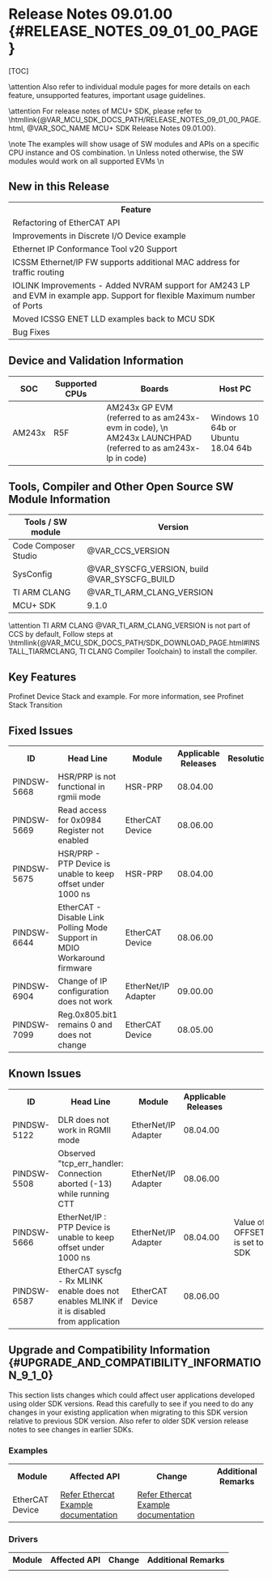 # Release Notes 09.01.00 {#RELEASE_NOTES_09_01_00_PAGE}

[TOC]

\attention Also refer to individual module pages for more details on each feature, unsupported features, important usage guidelines.

\attention For release notes of MCU+ SDK, please refer to \htmllink{@VAR_MCU_SDK_DOCS_PATH/RELEASE_NOTES_09_01_00_PAGE.html, @VAR_SOC_NAME MCU+ SDK Release Notes 09.01.00}.

\note The examples will show usage of SW modules and APIs on a specific CPU instance and OS combination. \n
      Unless noted otherwise, the SW modules would work on all supported EVMs \n

## New in this Release

<table>
<tr>
    <th> Feature
</tr>
<tr>
    <td> Refactoring of EtherCAT API
</tr>
<tr>
    <td> Improvements in Discrete I/O Device example 
</tr>
<tr>
    <td> Ethernet IP Conformance Tool v20 Support
</tr>
<tr>
    <td> ICSSM Ethernet/IP FW supports additional MAC address for traffic routing
</tr>
<tr>
    <td> IOLINK Improvements - Added NVRAM support for AM243 LP and EVM in example app. Support for flexible Maximum number of Ports
</tr>
<tr>
    <td> Moved ICSSG ENET LLD examples back to MCU SDK
</tr>
<tr>
    <td> Bug Fixes
</tr>
</table>

## Device and Validation Information

SOC    | Supported CPUs  | Boards                                                                                                      | Host PC
-------|-----------------|-------------------------------------------------------------------------------------------------------------|-----------------------------------
AM243x | R5F             | AM243x GP EVM (referred to as am243x-evm in code), \n AM243x LAUNCHPAD (referred to as am243x-lp in code)   | Windows 10 64b or Ubuntu 18.04 64b

## Tools, Compiler and Other Open Source SW Module Information

Tools / SW module       | Version
------------------------|-----------------------
Code Composer Studio    | @VAR_CCS_VERSION
SysConfig               | @VAR_SYSCFG_VERSION, build @VAR_SYSCFG_BUILD
TI ARM CLANG            | @VAR_TI_ARM_CLANG_VERSION
MCU+ SDK                |  9.1.0

\attention TI ARM CLANG @VAR_TI_ARM_CLANG_VERSION is not part of CCS by default, Follow steps at \htmllink{@VAR_MCU_SDK_DOCS_PATH/SDK_DOWNLOAD_PAGE.html#INSTALL_TIARMCLANG, TI CLANG Compiler Toolchain} to install the compiler.

## Key Features

<!-- ### Features not supported in release -->
Profinet Device Stack and example. For more information, see Profinet Stack Transition

## Fixed Issues

<table>
<tr>
    <th> ID
    <th> Head Line
    <th> Module
    <th> Applicable Releases
    <th> Resolution/Comments
</tr>
<tr>
    <td> PINDSW-5668
    <td> HSR/PRP is not functional in rgmii mode
    <td> HSR-PRP
    <td> 08.04.00
    <td> 
</tr>
<tr>
    <td> PINDSW-5669
    <td> Read access for 0x0984 Register not enabled
    <td> EtherCAT Device
    <td> 08.06.00
    <td> 
</tr>
<tr>
    <td> PINDSW-5675
    <td> HSR/PRP - PTP Device is unable to keep offset under 1000 ns
    <td> HSR-PRP
    <td> 08.04.00
    <td> 
</tr>
<tr>
    <td> PINDSW-6644
    <td> EtherCAT - Disable Link Polling Mode Support in MDIO Workaround firmware
    <td> EtherCAT Device
    <td> 08.06.00
    <td> 
</tr>
<tr>
    <td> PINDSW-6904
    <td> Change of IP configuration does not work
    <td> EtherNet/IP Adapter
    <td> 09.00.00
    <td> 
</tr>
<tr>
    <td> PINDSW-7099
    <td> Reg.0x805.bit1 remains 0 and does not change
    <td> EtherCAT Device
    <td> 08.05.00
    <td> 
</tr>
</table>

## Known Issues

<table>
<tr>
    <th> ID
    <th> Head Line
    <th> Module
    <th> Applicable Releases
    <th> Workaround
</tr>
<tr>
    <td> PINDSW-5122
    <td> DLR does not work in RGMII mode
    <td> EtherNet/IP Adapter
    <td> 08.04.00
    <td> 
</tr>
<tr>
    <td> PINDSW-5508
    <td> Observed "tcp_err_handler: Connection aborted (-13) while running CTT
    <td> EtherNet/IP Adapter
    <td> 08.06.00
    <td> 
</tr>
<tr>
    <td> PINDSW-5666
    <td> EtherNet/IP : PTP Device is unable to keep offset under 1000 ns
    <td> EtherNet/IP Adapter
    <td> 08.04.00
    <td> Value of OFFSET_THRESHOLD_FOR_RESET is set to 10000 ns by default in SDK
</tr>
<tr>
    <td> PINDSW-6587
    <td> EtherCAT syscfg - Rx MLINK enable does not enables MLINK if it is disabled from application
    <td> EtherCAT Device
    <td> 08.06.00
    <td> 
</tr>
</table>

<!-- ## Errata
<table>
<tr>
    <th> ID
    <th> Head Line
    <th> Module
    <th> SDK Status
</tr>
<tr>
    <td> -
    <td> -
    <td> -
    <td> -
</tr>
</table> -->

## Upgrade and Compatibility Information {#UPGRADE_AND_COMPATIBILITY_INFORMATION_9_1_0}

<!-- \attention When migrating from MCU+ SDK, see \ref MIGRATION_GUIDES for more details -->

This section lists changes which could affect user applications developed using older SDK versions.
Read this carefully to see if you need to do any changes in your existing application when migrating to this SDK version relative to
previous SDK version. Also refer to older SDK version release notes to see changes in
earlier SDKs.

<!-- ### Compiler Options

<table>
<tr>
    <th> Module
    <th> Affected API
    <th> Change
    <th> Additional Remarks
</tr>
<tr>
    <td> 
    <td> 
    <td> 
    <td> 
</tr>
</table> -->

### Examples

<table>
<tr>
    <th> Module
    <th> Affected API
    <th> Change
    <th> Additional Remarks
</tr>
<tr>
    <td> EtherCAT Device
    <td> <a href="../am243x/ethercat_slave/_a_p_i_changes.html" target="_blank"> Refer Ethercat Example documentation </a>
    <td> <a href="../am243x/ethercat_slave/_a_p_i_changes.html" target="_blank"> Refer Ethercat Example documentation </a>
    <td> 
</tr>
</table>

### Drivers

<table>
<tr>
    <th> Module
    <th> Affected API
    <th> Change
    <th> Additional Remarks
</tr>
<tr>
    <td> 
    <td> 
    <td> 
    <td> 
</tr>
</table>
